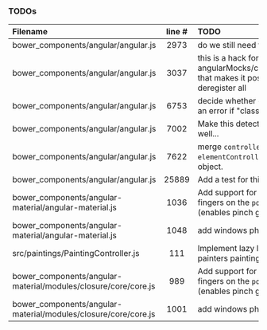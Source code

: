 ### TODOs
| Filename | line # | TODO
|:------|:------:|:------
| bower_components/angular/angular.js | 2973 | do we still need this?
| bower_components/angular/angular.js | 3037 | this is a hack for angularMocks/clearDataCache that makes it possible to deregister all
| bower_components/angular/angular.js | 6753 | decide whether or not to throw an error if "class"
| bower_components/angular/angular.js | 7002 | Make this detect MathML as well...
| bower_components/angular/angular.js | 7622 | merge `controllers` and `elementControllers` into single object.
| bower_components/angular/angular.js | 25889 | Add a test for this case
| bower_components/angular-material/angular-material.js | 1036 | Add support for multiple fingers on the `pointer` object (enables pinch gesture)
| bower_components/angular-material/angular-material.js | 1048 | add windows phone to this
| src/paintings/PaintingController.js | 111 | Implement lazy loading for a painters painting thumbs
| bower_components/angular-material/modules/closure/core/core.js | 989 | Add support for multiple fingers on the `pointer` object (enables pinch gesture)
| bower_components/angular-material/modules/closure/core/core.js | 1001 | add windows phone to this